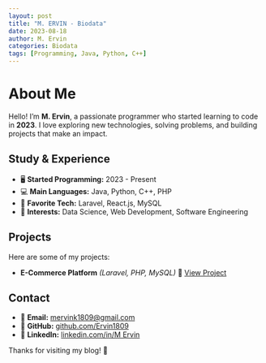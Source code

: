 ```yaml
---
layout: post
title: "M. ERVIN - Biodata"
date: 2023-08-18
author: M. Ervin
categories: Biodata
tags: [Programming, Java, Python, C++]
---
```


# About Me

Hello! I’m **M. Ervin**, a passionate programmer who started learning to code in **2023**.
I love exploring new technologies, solving problems, and building projects that make an impact.

## Study & Experience

- 🖥️ **Started Programming:** 2023 - Present
- 💻 **Main Languages:** Java, Python, C++, PHP
- 🚀 **Favorite Tech:** Laravel, React.js, MySQL
- 🎯 **Interests:** Data Science, Web Development, Software Engineering

## Projects

Here are some of my projects:

- **E-Commerce Platform** *(Laravel, PHP, MySQL)*
  🔗 [View Project](https://yourprojectdemo.com)

## Contact

- 📧 **Email:** mervink1809@gmail.com
- 🔗 **GitHub:** [github.com/Ervin1809](https://github.com/Ervin1809)
- 🔗 **LinkedIn:** [linkedin.com/in/M Ervin](https://linkedin.com/in/m-ervin-819a93300)

Thanks for visiting my blog! 🚀
